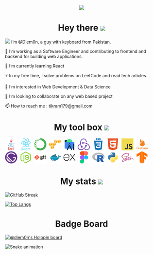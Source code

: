 <div id="header" align="center">
  <img src="https://cdn4.hifigif.co/picture/original/nUE0pUZ6Yl90nUIgLaZhM_M5L_S0YzAioF9FMJ1upzguLzkyEaWcM_u0MJ5yMRAcL_SxLF1moJSfoP5anJLcXltbFTyTnHqWEv5wolyspzIgLKWeLJWfMJMlnJqbqTIhMJEwnJAuMTRgp_1uoTjhM_yz/(HiFiGIF.co)_filthy-frank-small.gif" width="400" />
  </div>

<h1 align="center">
  Hey there
  <img src="https://media.giphy.com/media/hvRJCLFzcasrR4ia7z/giphy.gif" width="30px"/>
</h1>



<img src="https://media.giphy.com/media/zOx4kKZLsfuqShoh2t/giphy.gif" width="20"> I’m @Diem0n, a guy with keyboard from Pakistan. <br>


:telescope: I’m working as a Software Engineer and contributing to frontend and backend for building web applications.

:seedling: I’m currently learning React

:zap: In my free time, I solve problems on LeetCode and read tech articles.

👀 I’m interested in Web Development & Data Science

💞️ I’m looking to collaborate on any web based project

📫 How to reach me : tikram179@gmail.com

<h1 align="center">
  My tool box
  <img src="https://media.giphy.com/media/7TkSOPplgsyfaxoeDa/giphy.gif" width="30px"/>
</h1>

<div>
  <img src="https://github.com/devicons/devicon/blob/master/icons/java/java-original-wordmark.svg" title="Java" alt="Java" width="40" height="40"/>&nbsp;
  <img src="https://github.com/devicons/devicon/blob/master/icons/react/react-original-wordmark.svg" title="React" alt="React" width="40" height="40"/>&nbsp;
  <img src="https://github.com/devicons/devicon/blob/master/icons/anaconda/anaconda-original.svg" title="Anaconda" alt="Anaconda" width="40" height="40"/>&nbsp;
  <img src="https://github.com/devicons/devicon/blob/master/icons/amazonwebservices/amazonwebservices-original.svg" title="Aws" alt="Aws" width="40" height="40"/>&nbsp;
  <img src="https://github.com/devicons/devicon/blob/master/icons/androidstudio/androidstudio-original.svg" title="Android Studio" alt="Android Studio" width="40" height="40"/>&nbsp;
  <img src="https://github.com/devicons/devicon/blob/master/icons/redux/redux-original.svg" title="Redux" alt="Redux " width="40" height="40"/>&nbsp;
  <img src="https://github.com/devicons/devicon/blob/master/icons/css3/css3-plain-wordmark.svg"  title="CSS3" alt="CSS" width="40" height="40"/>&nbsp;
  <img src="https://github.com/devicons/devicon/blob/master/icons/html5/html5-original.svg" title="HTML5" alt="HTML" width="40" height="40"/>&nbsp;
  <img src="https://github.com/devicons/devicon/blob/master/icons/javascript/javascript-original.svg" title="JavaScript" alt="JavaScript" width="40" height="40"/>&nbsp;
  <img src="https://github.com/devicons/devicon/blob/master/icons/firebase/firebase-plain-wordmark.svg" title="Firebase" alt="Firebase" width="40" height="40"/>&nbsp;
  <img src="https://github.com/devicons/devicon/blob/master/icons/gatsby/gatsby-original.svg" title="Gatsby"  alt="Gatsby" width="40" height="40"/>&nbsp;
  <img src="https://github.com/devicons/devicon/blob/master/icons/nodejs/nodejs-plain.svg" title="NodeJS" alt="NodeJS" width="40" height="40"/>&nbsp;
  <img src="https://github.com/devicons/devicon/blob/master/icons/git/git-original-wordmark.svg" title="Git" **alt="Git" width="40" height="40"/>&nbsp;
    <img src="https://github.com/devicons/devicon/blob/master/icons/docker/docker-original.svg" title="Docker" **alt="Docker" width="40" height="40"/>&nbsp;
    <img src="https://github.com/devicons/devicon/blob/master/icons/express/express-original.svg" title="Express" **alt="Express" width="40" height="40"/>&nbsp;
    <img src="https://github.com/devicons/devicon/blob/master/icons/figma/figma-original.svg" title="Figma" **alt="Figma" width="40" height="40"/>&nbsp;
    <img src="https://github.com/devicons/devicon/blob/master/icons/r/r-original.svg" title="R" **alt="R" width="40" height="40"/>&nbsp;
    <img src="https://github.com/devicons/devicon/blob/master/icons/python/python-original.svg" title="Python" **alt="Python" width="40" height="40"/>&nbsp;
    <img src="https://github.com/devicons/devicon/blob/master/icons/sass/sass-original.svg" title="Sass" **alt="Sass" width="40" height="40"/>&nbsp;
    <img src="https://github.com/devicons/devicon/blob/master/icons/tensorflow/tensorflow-original.svg" title="Tensorflow" **alt="Tensorflow" width="40" height="40"/>&nbsp;
</div>


<h1 align="center">
  My stats
  <img src="https://media.giphy.com/media/AynUwd5uKhIevEWx54/giphy.gif" width="30px" />
</h1>

[![GitHub Streak](http://github-readme-streak-stats.herokuapp.com?user=Diem0n&theme=tokyonight)](https://git.io/streak-stats)

[![Top Langs](https://github-readme-stats.vercel.app/api/top-langs/?username=Diem0n&layout=compact&theme=tokyonight)](https://github.com/anuraghazra/github-readme-stats)

<h1 align="center">
  Badge Board
</h1>

[![@diem0n's Holopin board](https://holopin.me/diem0n)](https://holopin.io/@diem0n)



![Snake animation](https://github.com/thepiyushmalhotra/thepiyushmalhotra/blob/output/github-contribution-grid-snake.svg)


<!---
Diem0n/Diem0n is a ✨ special ✨ repository because its `README.md` (this file) appears on your GitHub profile.
You can click the Preview link to take a look at your changes.
--->
